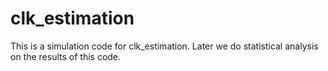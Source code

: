 # clk_estimation
This is a simulation code for clk_estimation. Later we do statistical analysis on the results of this code.
